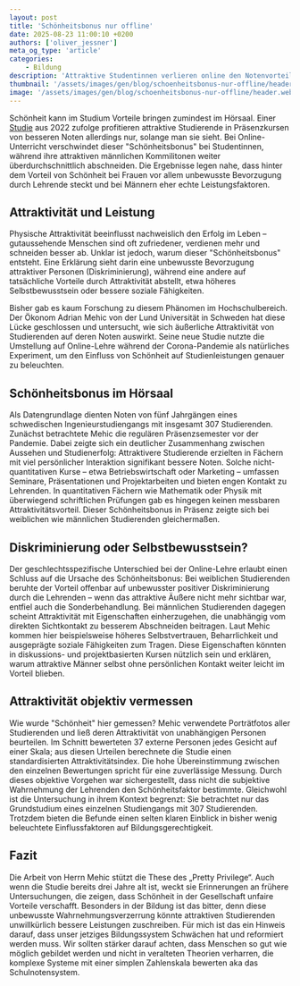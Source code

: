 ```yaml
---
layout: post
title: 'Schönheitsbonus nur offline'
date: 2025-08-23 11:00:10 +0200
authors: ['oliver_jessner']
meta_og_type: 'article'
categories:
    - Bildung
description: 'Attraktive Studentinnen verlieren online den Notenvorteil. Eine Studie deckt unbewusste Vorurteile in der Lehre auf.'
thumbnail: '/assets/images/gen/blog/schoenheitsbonus-nur-offline/header_thumbnail.webp'
image: '/assets/images/gen/blog/schoenheitsbonus-nur-offline/header.webp'
---
```


Schönheit kann im Studium Vorteile bringen zumindest im Hörsaal. Einer [Studie](https://www.sciencedirect.com/science/article/pii/S016517652200283X) aus 2022 zufolge profitieren attraktive Studierende in Präsenzkursen von besseren Noten allerdings nur, solange man sie sieht. Bei Online-Unterricht verschwindet dieser "Schönheitsbonus" bei Studentinnen, während ihre attraktiven männlichen Kommilitonen weiter überdurchschnittlich abschneiden. Die Ergebnisse legen nahe, dass hinter dem Vorteil von Schönheit bei Frauen vor allem unbewusste Bevorzugung durch Lehrende steckt und bei Männern eher echte Leistungsfaktoren.

## Attraktivität und Leistung

Physische Attraktivität beeinflusst nachweislich den Erfolg im Leben – gutaussehende Menschen sind oft zufriedener, verdienen mehr und schneiden besser ab. Unklar ist jedoch, warum dieser "Schönheitsbonus" entsteht. Eine Erklärung sieht darin eine unbewusste Bevorzugung attraktiver Personen (Diskriminierung), während eine andere auf tatsächliche Vorteile durch Attraktivität abstellt, etwa höheres Selbstbewusstsein oder bessere soziale Fähigkeiten.

Bisher gab es kaum Forschung zu diesem Phänomen im Hochschulbereich. Der Ökonom Adrian Mehic von der Lund Universität in Schweden hat diese Lücke geschlossen und untersucht, wie sich äußerliche Attraktivität von Studierenden auf deren Noten auswirkt. Seine neue Studie nutzte die Umstellung auf Online-Lehre während der Corona-Pandemie als natürliches Experiment, um den Einfluss von Schönheit auf Studienleistungen genauer zu beleuchten.

## Schönheitsbonus im Hörsaal

Als Datengrundlage dienten Noten von fünf Jahrgängen eines schwedischen Ingenieurstudiengangs mit insgesamt 307 Studierenden. Zunächst betrachtete Mehic die regulären Präsenzsemester vor der Pandemie. Dabei zeigte sich ein deutlicher Zusammenhang zwischen Aussehen und Studienerfolg: Attraktivere Studierende erzielten in Fächern mit viel persönlicher Interaktion signifikant bessere Noten. Solche nicht-quantitativen Kurse – etwa Betriebswirtschaft oder Marketing – umfassen Seminare, Präsentationen und Projektarbeiten und bieten engen Kontakt zu Lehrenden. In quantitativen Fächern wie Mathematik oder Physik mit überwiegend schriftlichen Prüfungen gab es hingegen keinen messbaren Attraktivitätsvorteil. Dieser Schönheitsbonus in Präsenz zeigte sich bei weiblichen wie männlichen Studierenden gleichermaßen.

## Diskriminierung oder Selbstbewusstsein?

Der geschlechtsspezifische Unterschied bei der Online-Lehre erlaubt einen Schluss auf die Ursache des Schönheitsbonus: Bei weiblichen Studierenden beruhte der Vorteil offenbar auf unbewusster positiver Diskriminierung durch die Lehrenden – wenn das attraktive Äußere nicht mehr sichtbar war, entfiel auch die Sonderbehandlung. Bei männlichen Studierenden dagegen scheint Attraktivität mit Eigenschaften einherzugehen, die unabhängig vom direkten Sichtkontakt zu besserem Abschneiden beitragen. Laut Mehic kommen hier beispielsweise höheres Selbstvertrauen, Beharrlichkeit und ausgeprägte soziale Fähigkeiten zum Tragen. Diese Eigenschaften könnten in diskussions- und projektbasierten Kursen nützlich sein und erklären, warum attraktive Männer selbst ohne persönlichen Kontakt weiter leicht im Vorteil blieben.

## Attraktivität objektiv vermessen

Wie wurde "Schönheit" hier gemessen? Mehic verwendete Porträtfotos aller Studierenden und ließ deren Attraktivität von unabhängigen Personen beurteilen. Im Schnitt bewerteten 37 externe Personen jedes Gesicht auf einer Skala; aus diesen Urteilen berechnete die Studie einen standardisierten Attraktivitätsindex. Die hohe Übereinstimmung zwischen den einzelnen Bewertungen spricht für eine zuverlässige Messung. Durch dieses objektive Vorgehen war sichergestellt, dass nicht die subjektive Wahrnehmung der Lehrenden den Schönheitsfaktor bestimmte. Gleichwohl ist die Untersuchung in ihrem Kontext begrenzt: Sie betrachtet nur das Grundstudium eines einzelnen Studiengangs mit 307 Studierenden. Trotzdem bieten die Befunde einen selten klaren Einblick in bisher wenig beleuchtete Einflussfaktoren auf Bildungsgerechtigkeit.

## Fazit

Die Arbeit von Herrn Mehic stützt die These des „Pretty Privilege“. Auch wenn die Studie bereits drei Jahre alt ist, weckt sie Erinnerungen an frühere Untersuchungen, die zeigen, dass Schönheit in der Gesellschaft unfaire Vorteile verschafft. Besonders in der Bildung ist das bitter, denn diese unbewusste Wahrnehmungsverzerrung könnte attraktiven Studierenden unwillkürlich bessere Leistungen zuschreiben. Für mich ist das ein Hinweis darauf, dass unser jetziges Bildungssystem Schwächen hat und reformiert werden muss. Wir sollten stärker darauf achten, dass Menschen so gut wie möglich gebildet werden und nicht in veralteten Theorien verharren, die komplexe Systeme mit einer simplen Zahlenskala bewerten aka das Schulnotensystem.
